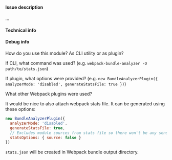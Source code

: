 #### Issue description
...

#### Technical info
<!-- please include the output of npx envinfo --system --binaries --npmPackages=*webpack* --npmGlobalPackages=webpack-bundle-analyzer -->

#### Debug info
How do you use this module? As CLI utility or as plugin?

If CLI, what command was used? (e.g. `webpack-bundle-analyzer -O path/to/stats.json`)

If plugin, what options were provided? (e.g. `new BundleAnalyzerPlugin({ analyzerMode: 'disabled', generateStatsFile: true })`)

What other Webpack plugins were used?

It would be nice to also attach webpack stats file.
It can be generated using these options:
```js
new BundleAnalyzerPlugin({
  analyzerMode: 'disabled',
  generateStatsFile: true,
  // Excludes module sources from stats file so there won't be any sensitive data
  statsOptions: { source: false }
})
```
`stats.json` will be created in Webpack bundle output directory.
